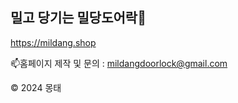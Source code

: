 ## 밀고 당기는 밀당도어락🚪
<a href="https://mildang.shop" target="_blank"> https://mildang.shop </a>

📫홈페이지 제작 및 문의 : mildangdoorlock@gmail.com

© 2024 몽태
